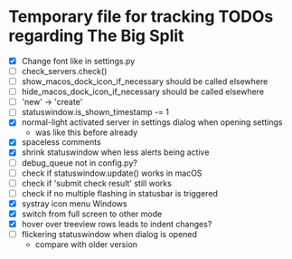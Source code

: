 # Temporary file for tracking TODOs regarding The Big Split

- [x] Change font like in settings.py
- [ ] check_servers.check()
- [ ] show_macos_dock_icon_if_necessary should be called elsewhere
- [ ] hide_macos_dock_icon_if_necessary should be called elsewhere
- [ ] 'new' -> 'create'
- [ ] statuswindow.is_shown_timestamp -= 1
- [x] normal-light activated server in settings dialog when opening settings
  - was like this before already
- [x] spaceless comments
- [x] shrink statuswindow when less alerts being active
- [ ] debug_queue not in config.py?
- [ ] check if statuswindow.update() works in macOS
- [ ] check if 'submit check result' still works
- [ ] check if no multiple flashing in statusbar is triggered
- [x] systray icon menu Windows
- [x] switch from full screen to other mode
- [x] hover over treeview rows leads to indent changes?
- [ ] flickering statuswindow when dialog is opened
  - compare with older version